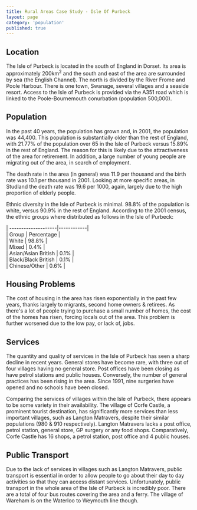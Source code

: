 ```yaml
---
title: Rural Areas Case Study - Isle Of Purbeck
layout: page
category: 'population'
published: true
---
```


## Location

The Isle of Purbeck is located in the south of England in Dorset. Its area is approximately 200km<sup>2</sup> and the south and east of the area are surrounded by sea (the English Channel). The north is divided by the River Frome and Poole Harbour. There is one town, Swanage, several villages and a seaside resort. Access to the Isle of Purbeck is provided via the A351 road which is linked to the Poole-Bournemouth conurbation (population 500,000). 

## Population

In the past 40 years, the population has grown and, in 2001, the population was 44,400. This population is substantially older than the rest of England, with 21.77% of the population over 65 in the Isle of Purbeck versus 15.89% in the rest of England. The reason for this is likely due to the attractiveness of the area for retirement. In addition, a large number of young people are migrating out of the area, in search of employment. 

The death rate in the area (in general) was 11.9 per thousand and the birth rate was 10.1 per thousand in 2001. Looking at more specific areas, in Studland the death rate was 19.6 per 1000, again, largely due to the high proportion of elderly people. 

Ethnic diversity in the Isle of Purbeck is minimal. 98.8% of the population is white, versus 90.9% in the rest of England. According to the 2001 census, the ethnic groups where distributed as follows in the Isle of Purbeck:

| --------------------|------------|  
| Group               | Percentage |  
| White               | 98.8%      |  
| Mixed               | 0.4%       |  
| Asian/Asian British | 0.1%       |  
| Black/Black British | 0.1%       |  
| Chinese/Other       | 0.6%       |  

## Housing Problems

The cost of housing in the area has risen exponentially in the past few years, thanks largely to migrants, second home owners & retirees. As there's a lot of people trying to purchase a small number of homes, the cost of the homes has risen, forcing locals out of the area. This problem is further worsened due to the low pay, or lack of, jobs. 

## Services 

The quantity and quality of services in the Isle of Purbeck has seen a sharp decline in recent years. General stores have become rare, with three out of four villages having no general store. Post offices have been closing as have petrol stations and public houses. Conversely, the number of general practices has been rising in the area. Since 1991, nine surgeries have opened and no schools have been closed.

 Comparing the services of villages within the Isle of Purbeck, there appears to be some variety in their availability. The village of Corfe Castle, a prominent tourist destination, has significantly more services than less important villages, such as Langton Matravers, despite their similar populations (980 & 910 respectively). Langton Matravers lacks a post office, petrol station, general store, GP surgery or any food shops. Comparatively, Corfe Castle has 16 shops, a petrol station, post office and 4 public houses. 

## Public Transport
 
 Due to the lack of services in villages such as Langton Matravers, public transport is essential in order to allow people to go about their day to day activities so that they can access distant services. Unfortunately, public transport in the whole area of the Isle of Purbeck is incredibly poor. There are a total of four bus routes covering the area and a ferry. The village of Wareham is on the Waterloo to Weymouth line though. 